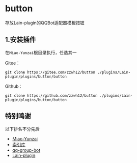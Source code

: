 # button
存放Lain-plugin的QQBot适配器模板按钮

## 1.安装插件

在`Miao-Yunzai`根目录执行，任选其一

Gitee：
```
git clone https://gitee.com/zzwh12/button ./plugins/Lain-plugin/plugins/button/button
```
Github：
```
git clone https://github.com/zzwh12/button ./plugins/Lain-plugin/plugins/button/button
```

## 特别鸣谢

以下排名不分先后

- [Miao-Yunzai](https://github.com/yoimiya-kokomi/Miao-Yunzai)
- [索引库](https://github.com/yhArcadia/Yunzai-Bot-plugins-index)
- [qq-group-bot](https://github.com/lc-cn/qq-group-bot)
- [Lain-plugin](https://github.com/Zyy955/Lain-plugin)
